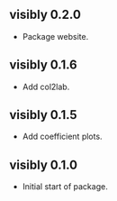 ## visibly 0.2.0

* Package website.

## visibly 0.1.6

* Add col2lab.

## visibly 0.1.5

* Add coefficient plots.

## visibly 0.1.0

* Initial start of package.




